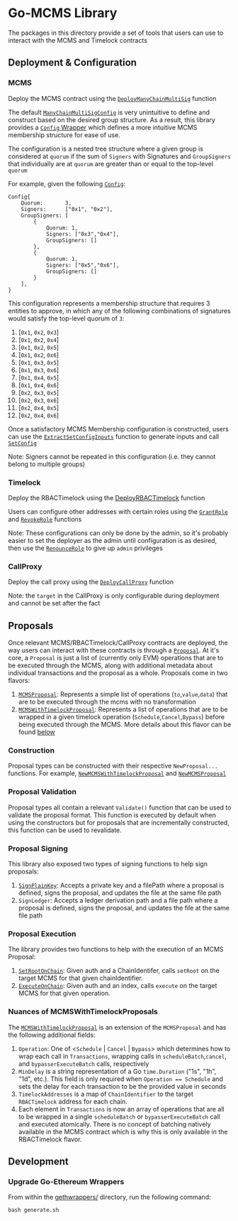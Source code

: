 # Go-MCMS Library

The packages in this directory provide a set of tools that users can use to interact with the MCMS and Timelock contracts

## Deployment & Configuration

### MCMS

Deploy the MCMS contract using the [`DeployManyChainMultiSig`](./gethwrappers/ManyChainMultiSig.go#L76) function

The default [`ManyChainMultiSigConfig`](./gethwrappers/ManyChainMultiSig.go#L32) is very unintuitive to define and construct based on the desired group structure. As a result, this library provides a [`Config` Wrapper](./configwrappers/config.go#L13) which defines a more intuitive MCMS membership structure for ease of use.

The configuration is a nested tree structure where a given group is considered at `quorum` if the sum of `Signers` with Signatures and `GroupSigners` that individually are at `quorum` are greater than or equal to the top-level `quorum`

For example, given the following [`Config`](./configwrappers/config.go#L13):

```
Config{
    Quorum:       3,
    Signers:      ["0x1", "0x2"],
    GroupSigners: [
        {
            Quorum: 1,
            Signers: ["0x3","0x4"],
            GroupSigners: []
        },
        {
            Quorum: 1,
            Signers: ["0x5","0x6"],
            GroupSigners: []
        }
    ],
}
```

This configuration represents a membership structure that requires 3 entities to approve, in which any of the following combinations of signatures would satisfy the top-level quorum of `3`:

1. [`0x1`, `0x2`, `0x3`]
2. [`0x1`, `0x2`, `0x4`]
3. [`0x1`, `0x2`, `0x5`]
4. [`0x1`, `0x2`, `0x6`]
5. [`0x1`, `0x3`, `0x5`]
6. [`0x1`, `0x3`, `0x6`]
7. [`0x1`, `0x4`, `0x5`]
8. [`0x1`, `0x4`, `0x6`]
9. [`0x2`, `0x3`, `0x5`]
10. [`0x2`, `0x3`, `0x6`]
11. [`0x2`, `0x4`, `0x5`]
12. [`0x2`, `0x4`, `0x6`]

Once a satisfactory MCMS Membership configuration is constructed, users can use the [`ExtractSetConfigInputs`](./configwrappers/config.go#L153) function to generate inputs and call [`SetConfig`](./gethwrappers/ManyChainMultiSig.go#L428)

Note: Signers cannot be repeated in this configuration (i.e. they cannot belong to multiple groups)

### Timelock

Deploy the RBACTimelock using the [DeployRBACTimelock](./gethwrappers/RBACTimelock.go#L47) function

Users can configure other addresses with certain roles using the [`GrantRole`](./gethwrappers/RBACTimelock.go#L667) and [`RevokeRole`](./gethwrappers/RBACTimelock.go#L727) functions

Note: These configurations can only be done by the admin, so it's probably easier to set the deployer as the admin until configuration is as desired, then use the [`RenounceRole`](./gethwrappers/RBACTimelock.go#L715) to give up `admin` privileges

### CallProxy

Deploy the call proxy using the [`DeployCallProxy`](./gethwrappers/CallProxy.go#L41) function

Note: the `target` in the CallProxy is only configurable during deployment and cannot be set after the fact

## Proposals

Once relevant MCMS/RBACTimelock/CallProxy contracts are deployed, the way users can interact with these contracts is through a [`Proposal`](./proposal/mcms/proposal.go#L18). At it's core, a `Proposal` is just a list of (currently only EVM) operations that are to be executed through the MCMS, along with additional metadata about individual transactions and the proposal as a whole. Proposals come in two flavors:

1. [`MCMSProposal`](./proposal/mcms/proposal.go#L18): Represents a simple list of operations (`to`,`value`,`data`) that are to be executed through the mcms with no transformation
2. [`MCMSWithTimelockProposal`](./proposal/timelock/mcm_with_timelock.go#L24): Represents a list of operations that are to be wrapped in a given timelock operation (`Schedule`,`Cancel`,`Bypass`) before being executed through the MCMS. More details about this flavor can be found [below](#nuances-of-mcmswithtimelockproposals)

### Construction

Proposal types can be constructed with their respective `NewProposal...` functions. For example, [`NewMCMSWithTimelockProposal`](./proposal/timelock/mcm_with_timelock.go#L38) and [`NewMCMSProposal`](./proposal/mcms/proposal.go#L36)

### Proposal Validation

Proposal types all contain a relevant `Validate()` function that can be used to validate the proposal format. This function is executed by default when using the constructors but for proposals that are incrementally constructed, this function can be used to revalidate.

### Proposal Signing

This library also exposed two types of signing functions to help sign proposals: 

1. [`SignPlainKey`](./signing/sign_plain_key.go#L17): Accepts a private key and a filePath where a proposal is defined, signs the proposal, and updates the file at the same file path
2. `SignLedger`: Accepts a ledger derivation path and a file path where a proposal is defined, signs the proposal, and updates the file at the same file path

### Proposal Execution

The library provides two functions to help with the execution of an MCMS Proposal:

1. [`SetRootOnChain`](./proposal/mcms/executor.go#L234): Given auth and a ChainIdentifer, calls `setRoot` on the target MCMS for that given chainIdentifier.
2. [`ExecuteOnChain`](./proposal/mcms/executor.go#L269): Given auth and an index, calls `execute` on the target MCMS for that given operation.

### Nuances of MCMSWithTimelockProposals

The [`MCMSWithTimelockProposal`](./proposal/timelock/mcm_with_timelock.go#L24) is an extension of the `MCMSProposal` and has the following additional fields:

1. `Operation`: One of <`Schedule` | `Cancel` | `Bypass`> which determines how to wrap each call in `Transactions`, wrapping calls in `scheduleBatch`,`cancel`, and `bypasserExecuteBatch` calls, respectively
2. `MinDelay` is a string representation of a Go `time.Duration` ("1s", "1h", "1d", etc.). This field is only required when `Operation == Schedule` and sets the delay for each transaction to be the provided value in seconds
3. `TimelockAddresses` is a map of `ChainIdentifier` to the target `RBACTimelock` address for each chain.
4. Each element in `Transactions` is now an array of operations that are all to be wrapped in a single `scheduleBatch` or `bypasserExecuteBatch` call and executed atomically. There is no concept of batching natively available in the MCMS contract which is why this is only available in the RBACTimelock flavor.

## Development

### Upgrade Go-Ethereum Wrappers

From within the [gethwrappers/](./gethwrappers/) directory, run the following command:
```
bash generate.sh
```
